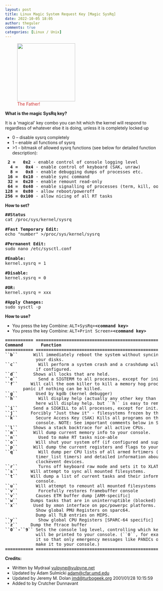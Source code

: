 ```yaml
---
layout: post
title: Linux Magic System Request Key [Magic SysRq]
date: 2022-10-05 18:05
author: theguler
comments: true
categories: [Linux / Unix]
---
```

<!-- wp:image {"id":10882,"width":"191px","height":"auto","sizeSlug":"large","linkDestination":"none"} -->
<figure class="wp-block-image size-large is-resized"><img src="https://theguler.wordpress.com/wp-content/uploads/2024/02/linus-torvalds.webp?w=625" alt="" class="wp-image-10882" style="width:191px;height:auto" /><figcaption class="wp-element-caption"><mark style="background-color:rgba(0, 0, 0, 0);color:#cf2e2e" class="has-inline-color">The Father!</mark></figcaption></figure>
<!-- /wp:image -->

<!-- wp:paragraph -->
<p><strong>What is the magic SysRq key?</strong></p>
<!-- /wp:paragraph -->

<!-- wp:paragraph -->
<p>It is a 'magical' key combo you can hit which the kernel will respond to regardless of whatever else it is doing, unless it is completely locked up</p>
<!-- /wp:paragraph -->

<!-- wp:list -->
<ul><!-- wp:list-item -->
<li>0 – disable sysrq completely</li>
<!-- /wp:list-item -->

<!-- wp:list-item -->
<li>1 – enable all functions of sysrq</li>
<!-- /wp:list-item -->

<!-- wp:list-item -->
<li>&gt;1 – bitmask of allowed sysrq functions (see below for detailed function description):</li>
<!-- /wp:list-item --></ul>
<!-- /wp:list -->

<!-- wp:preformatted -->
<pre class="wp-block-preformatted"><strong> 2 =   0x2</strong> - enable control of console logging level<br><strong>  4 =   0x4</strong> - enable control of keyboard (SAK, unraw)<br>  <strong>8 =   0x8</strong> - enable debugging dumps of processes etc.<br><strong> 16 =  0x10</strong> - enable sync command<br><strong> 32 =  0x20</strong> - enable remount read-only<br><strong> 64 =  0x40</strong> - enable signalling of processes (term, kill, oom-kill)<br><strong>128 =  0x80</strong> - allow reboot/poweroff<br><strong>256 = 0x100</strong> - allow nicing of all RT tasks</pre>
<!-- /wp:preformatted -->

<!-- wp:paragraph -->
<p><strong>How to set?</strong></p>
<!-- /wp:paragraph -->

<!-- wp:preformatted -->
<pre class="wp-block-preformatted"><strong>##Status</strong><br>cat /proc/sys/kernel/sysrq<br><br><strong>#Fast Temporary Edit:</strong><br>echo "number" &gt;/proc/sys/kernel/sysrq<br><br><strong>#Permanent Edit:</strong><br>sudo nano /etc/sysctl.conf<br><br><strong>#Enable:</strong><br>kernel.sysrq = 1<br><br><strong>#Disable:</strong><br>kernel.sysrq = 0<br><br><strong>#OR:</strong><br>kernel.sysrq = xxx<br><br><strong>#Apply Changes:</strong><br>sudo sysctl -p</pre>
<!-- /wp:preformatted -->

<!-- wp:paragraph -->
<p><strong>How to use?</strong></p>
<!-- /wp:paragraph -->

<!-- wp:list -->
<ul><!-- wp:list-item -->
<li>You press the key Combine: <kbd>ALT+SysRq+<strong>&lt;command&nbsp;key&gt;</strong></kbd></li>
<!-- /wp:list-item -->

<!-- wp:list-item -->
<li>You press the key Combine: <kbd>ALT+Print Screen+<strong>&lt;command&nbsp;key&gt;</strong></kbd></li>
<!-- /wp:list-item --></ul>
<!-- /wp:list -->

<!-- wp:preformatted -->
<pre class="wp-block-preformatted"><strong>=========== ===================================================================<br>Command	    Function<br>=========== ===================================================================</strong><br><strong>``b``</strong>	    Will immediately reboot the system without syncing or unmounting<br>            your disks.<br><strong>``c``	</strong>    Will perform a system crash and a crashdump will be taken<br>            if configured.<br><strong>``d``</strong>	    Shows all locks that are held.<br><strong>``e``</strong>	    Send a SIGTERM to all processes, except for init.<br><strong>``f``</strong>	    Will call the oom killer to kill a memory hog process, but do not<br>	    panic if nothing can be killed.<br><strong>``g``</strong>	    Used by kgdb (kernel debugger)<br><strong>``h``</strong>	    Will display help (actually any other key than those listed<br>            here will display help. but ``h`` is easy to remember :-)<br><strong>``i``</strong>	    Send a SIGKILL to all processes, except for init.<br><strong>``j``</strong>	    Forcibly "Just thaw it" - filesystems frozen by the FIFREEZE ioctl.<br><strong>``k``</strong>	    Secure Access Key (SAK) Kills all programs on the current virtual<br>            console. NOTE: See important comments below in SAK section.<br><strong>``l``</strong>	    Shows a stack backtrace for all active CPUs.<br><strong>``m``</strong>	    Will dump current memory info to your console.<br><strong>``n``</strong>	    Used to make RT tasks nice-able<br><strong>``o``</strong>	    Will shut your system off (if configured and supported).<br><strong>``p``</strong>	    Will dump the current registers and flags to your console.<br><strong>``q``</strong>	    Will dump per CPU lists of all armed hrtimers (but NOT regular<br>            timer_list timers) and detailed information about all<br>            clockevent devices.<br><strong>``r``</strong>	    Turns off keyboard raw mode and sets it to XLATE.<br><strong>``s``</strong>	    Will attempt to sync all mounted filesystems.<br><strong>``t``</strong>	    Will dump a list of current tasks and their information to your<br>            console.<br><strong>``u``</strong>	    Will attempt to remount all mounted filesystems read-only.<br><strong>``v``</strong>	    Forcefully restores framebuffer console<br><strong>``v``</strong>	    Causes ETM buffer dump [ARM-specific]<br><strong>``w``</strong>	    Dumps tasks that are in uninterruptible (blocked) state.<br><strong>``x``</strong>	    Used by xmon interface on ppc/powerpc platforms.<br>            Show global PMU Registers on sparc64.<br>            Dump all TLB entries on MIPS.<br><strong>``y``</strong>	    Show global CPU Registers [SPARC-64 specific]<br><strong>``z``</strong>	    Dump the ftrace buffer<br><strong>``0``-``9``</strong> Sets the console log level, controlling which kernel messages<br>            will be printed to your console. (``0``, for example would make<br>            it so that only emergency messages like PANICs or OOPSes would<br>            make it to your console.)<br><strong>=========== ===================================================================</strong></pre>
<!-- /wp:preformatted -->

<!-- wp:paragraph -->
<p><strong>Credits:</strong></p>
<!-- /wp:paragraph -->

<!-- wp:list -->
<ul><!-- wp:list-item -->
<li>Written by Mydraal <a href="mailto:vulpyne@vulpyne.net">vulpyne@vulpyne.net</a></li>
<!-- /wp:list-item -->

<!-- wp:list-item -->
<li>Updated by Adam Sulmicki <a href="mailto:adam@cfar.umd.edu">adam@cfar.umd.edu</a></li>
<!-- /wp:list-item -->

<!-- wp:list-item -->
<li>Updated by Jeremy M. Dolan <a href="mailto:jmd@turbogeek.org">jmd@turbogeek.org</a> 2001/01/28 10:15:59</li>
<!-- /wp:list-item -->

<!-- wp:list-item -->
<li>Added to by Crutcher Dunnavant</li>
<!-- /wp:list-item --></ul>
<!-- /wp:list -->

